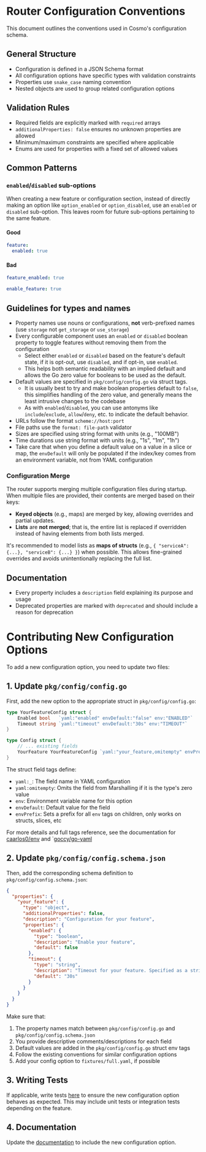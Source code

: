 # Router Configuration Conventions

This document outlines the conventions used in Cosmo's configuration schema.

## General Structure

- Configuration is defined in a JSON Schema format
- All configuration options have specific types with validation constraints
- Properties use `snake_case` naming convention
- Nested objects are used to group related configuration options

## Validation Rules

- Required fields are explicitly marked with `required` arrays
- `additionalProperties: false` ensures no unknown properties are allowed
- Minimum/maximum constraints are specified where applicable
- Enums are used for properties with a fixed set of allowed values

## Common Patterns

### `enabled`/`disabled` sub-options

When creating a new feature or configuration section, instead of directly making an option like `option_enabled` or `option_disabled`, use an `enabled` or `disabled` sub-option. This leaves room for future sub-options pertaining to the same feature.

#### Good

```yaml
feature:
  enabled: true
```

#### Bad

```yaml
feature_enabled: true
```

```yaml
enable_feature: true
```

## Guidelines for types and names

- Property names use nouns or configurations, **not** verb-prefixed names (use `storage` not `get_storage` or `use_storage`)
- Every configurable component uses an `enabled` or `disabled` boolean property to toggle features without removing them from the configuration
  - Select either `enabled` or `disabled` based on the feature's default state, if it is opt-out, use `disabled`, and if opt-in, use `enabled`.
  - This helps both semantic readability with an implied default and allows the Go zero value for booleans to be used as the default.
- Default values are specified in `pkg/config/config.go` via struct tags.
  - It is usually best to try and make boolean properties default to `false`, this simplifies handling of the zero value, and generally means the least intrusive changes to the codebase
  - As with `enabled`/`disabled`, you can use antonyms like `include`/`exclude`, `allow`/`deny`, etc. to indicate the default behavior.
- URLs follow the format `scheme://host:port`
- File paths use the `format: file-path` validator
- Sizes are specified using string format with units (e.g., "100MB")
- Time durations use string format with units (e.g., "1s", "1m", "1h")
- Take care that when you define a default value on a value in a slice or map, the `envDefault` will only be populated if the index/key comes from an environment variable, not from YAML configuration

### Configuration Merge

The router supports merging multiple configuration files during startup. When multiple files are provided, their contents are merged based on their keys:

- **Keyed objects** (e.g., maps) are merged by key, allowing overrides and partial updates.
- **Lists** are **not merged**; that is, the entire list is replaced if overridden instead of having elements from both lists merged.

It's recommended to model lists as **maps of structs** (e.g., `{ "serviceA": {...}, "serviceB": {...} }`) when possible. This allows fine-grained overrides and avoids unintentionally replacing the full list.

## Documentation

- Every property includes a `description` field explaining its purpose and usage
- Deprecated properties are marked with `deprecated` and should include a reason for deprecation

# Contributing New Configuration Options

To add a new configuration option, you need to update two files:

## 1. Update `pkg/config/config.go`

First, add the new option to the appropriate struct in `pkg/config/config.go`:

```go
type YourFeatureConfig struct {
    Enabled bool   `yaml:"enabled" envDefault:"false" env:"ENABLED"`
    Timeout string `yaml:"timeout" envDefault:"30s" env:"TIMEOUT"`
}

type Config struct {
    // ... existing fields
    YourFeature YourFeatureConfig `yaml:"your_feature,omitempty" envPrefix:"YOUR_FEATURE_"`
}
```

The struct field tags define:

- `yaml:_`: The field name in YAML configuration
- `yaml:omitempty`: Omits the field from Marshalling if it is the type's zero value
- `env`: Environment variable name for this option
- `envDefault`: Default value for the field
- `envPrefix`: Sets a prefix for all `env` tags on children, only works on structs, slices, etc

For more details and full tags reference, see the documentation for [caarlos0/env](https://github.com/caarlos0/env/?tab=readme-ov-file#tags) and `[goccy/go-yaml](https://github.com/goccy/go-yaml?tab=readme-ov-file#synopsis)

## 2. Update `pkg/config/config.schema.json`

Then, add the corresponding schema definition to `pkg/config/config.schema.json`:

```json
{
  "properties": {
    "your_feature": {
      "type": "object",
      "additionalProperties": false,
      "description": "Configuration for your feature",
      "properties": {
        "enabled": {
          "type": "boolean",
          "description": "Enable your feature",
          "default": false
        },
        "timeout": {
          "type": "string",
          "description": "Timeout for your feature. Specified as a string with a duration unit (e.g. '30s')",
          "default": "30s"
        }
      }
    }
  }
}
```

Make sure that:

1. The property names match between `pkg/config/config.go` and `pkg/config/config.schema.json`
2. You provide descriptive comments/descriptions for each field
3. Default values are added in the `pkg/config/config.go` struct env tags
4. Follow the existing conventions for similar configuration options
5. Add your config option to `fixtures/full.yaml`, if possible

## 3. Writing Tests

If applicable, write tests [here](../pkg/config/) to ensure the new configuration option behaves as expected. This may include unit tests or integration tests depending on the feature.

## 4. Documentation

Update the [documentation](https://github.com/wundergraph/cosmo-docs/docs) to include the new configuration option.
